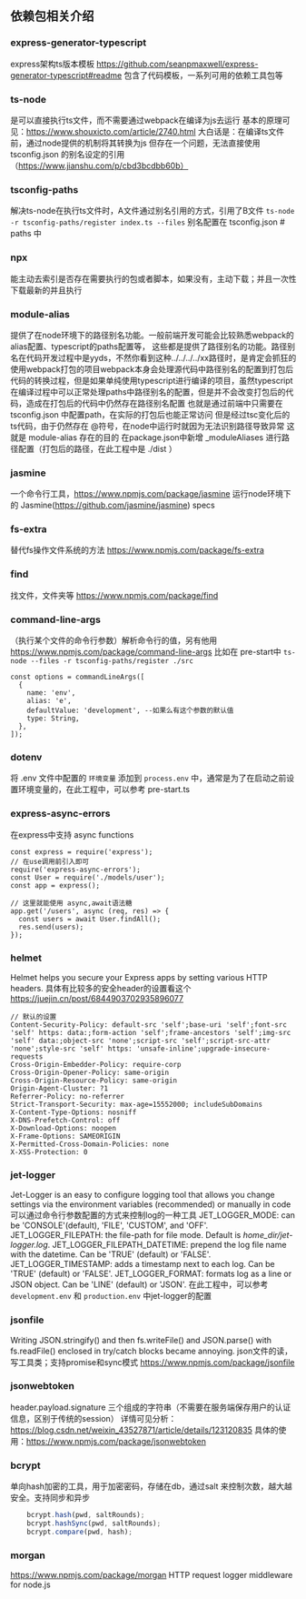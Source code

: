 ## 依赖包相关介绍
### express-generator-typescript
express架构ts版本模板
https://github.com/seanpmaxwell/express-generator-typescript#readme
包含了代码模板，一系列可用的依赖工具包等

### ts-node
是可以直接执行ts文件，而不需要通过webpack在编译为js去运行
基本的原理可见：https://www.shouxicto.com/article/2740.html
大白话是：在编译ts文件前，通过node提供的机制将其转换为js
但存在一个问题，无法直接使用 tsconfig.json 的别名设定的引用（https://www.jianshu.com/p/cbd3bcdbb60b）

### tsconfig-paths
解决ts-node在执行ts文件时，A文件通过别名引用的方式，引用了B文件
``ts-node -r tsconfig-paths/register index.ts --files``
别名配置在 tsconfig.json # paths 中

### npx 
能主动去索引是否存在需要执行的包或者脚本，如果没有，主动下载；并且一次性下载最新的并且执行

### module-alias
提供了在node环境下的路径别名功能。一般前端开发可能会比较熟悉webpack的alias配置、typescript的paths配置等，
这些都是提供了路径别名的功能。路径别名在代码开发过程中是yyds，不然你看到这种../../../../xx路径时，是肯定会抓狂的
使用webpack打包的项目webpack本身会处理源代码中路径别名的配置到打包后代码的转换过程，但是如果单纯使用typescript进行编译的项目，虽然typescript在编译过程中可以正常处理paths中路径别名的配置，但是并不会改变打包后的代码，造成在打包后的代码中仍然存在路径别名配置
也就是通过前端中只需要在 tsconfig.json 中配置path，在实际的打包后也能正常访问
但是经过tsc变化后的ts代码，由于仍然存在 @符号，在node中运行时就因为无法识别路径导致异常
这就是 module-alias 存在的目的
在package.json中新增 _moduleAliases 进行路径配置（打包后的路径，在此工程中是 ./dist ）

### jasmine
一个命令行工具，https://www.npmjs.com/package/jasmine 运行node环境下的 Jasmine(https://github.com/jasmine/jasmine) specs 

### fs-extra 
替代fs操作文件系统的方法 https://www.npmjs.com/package/fs-extra

### find
找文件，文件夹等 https://www.npmjs.com/package/find

### command-line-args
（执行某个文件的命令行参数）解析命令行的值，另有他用 https://www.npmjs.com/package/command-line-args
比如在 pre-start中  `ts-node --files -r tsconfig-paths/register ./src`
```
const options = commandLineArgs([
  {
    name: 'env',
    alias: 'e',
    defaultValue: 'development', --如果么有这个参数的默认值
    type: String,
  },
]);
```

### dotenv
将 .env 文件中配置的 `环境变量` 添加到 `process.env` 中，通常是为了在启动之前设置环境变量的，在此工程中，可以参考 pre-start.ts

### express-async-errors
在express中支持  async functions
```
const express = require('express');
// 在use调用前引入即可
require('express-async-errors');
const User = require('./models/user');
const app = express();
 
// 这里就能使用 async,await语法糖
app.get('/users', async (req, res) => {
  const users = await User.findAll();
  res.send(users);
});
```

### helmet
Helmet helps you secure your Express apps by setting various HTTP headers.
具体有比较多的安全header的设置看这个
https://juejin.cn/post/6844903702935896077
```
// 默认的设置
Content-Security-Policy: default-src 'self';base-uri 'self';font-src 'self' https: data:;form-action 'self';frame-ancestors 'self';img-src 'self' data:;object-src 'none';script-src 'self';script-src-attr 'none';style-src 'self' https: 'unsafe-inline';upgrade-insecure-requests
Cross-Origin-Embedder-Policy: require-corp
Cross-Origin-Opener-Policy: same-origin
Cross-Origin-Resource-Policy: same-origin
Origin-Agent-Cluster: ?1
Referrer-Policy: no-referrer
Strict-Transport-Security: max-age=15552000; includeSubDomains
X-Content-Type-Options: nosniff
X-DNS-Prefetch-Control: off
X-Download-Options: noopen
X-Frame-Options: SAMEORIGIN
X-Permitted-Cross-Domain-Policies: none
X-XSS-Protection: 0
```

### jet-logger
Jet-Logger is an easy to configure logging tool that allows you change settings via the environment variables (recommended) or manually in code
可以通过命令行参数配置的方式来控制log的一种工具
JET_LOGGER_MODE: can be 'CONSOLE'(default), 'FILE', 'CUSTOM', and 'OFF'.
JET_LOGGER_FILEPATH: the file-path for file mode. Default is _home_dir/jet-logger.log_.
JET_LOGGER_FILEPATH_DATETIME: prepend the log file name with the datetime. Can be 'TRUE' (default) or 'FALSE'.
JET_LOGGER_TIMESTAMP: adds a timestamp next to each log. Can be 'TRUE' (default) or 'FALSE'.
JET_LOGGER_FORMAT: formats log as a line or JSON object. Can be 'LINE' (default) or 'JSON'.
在此工程中，可以参考 `development.env` 和 `production.env` 中jet-logger的配置

### jsonfile
Writing JSON.stringify() and then fs.writeFile() and JSON.parse() with fs.readFile() enclosed in try/catch blocks became annoying.
json文件的读，写工具类；支持promise和sync模式
https://www.npmjs.com/package/jsonfile

### jsonwebtoken
header.payload.signature 三个组成的字符串（不需要在服务端保存用户的认证信息，区别于传统的session）
详情可见分析：https://blog.csdn.net/weixin_43527871/article/details/123120835
具体的使用：https://www.npmjs.com/package/jsonwebtoken

### bcrypt
单向hash加密的工具，用于加密密码，存储在db，通过salt 来控制次数，越大越安全。支持同步和异步
```ts
    bcrypt.hash(pwd, saltRounds);
    bcrypt.hashSync(pwd, saltRounds);
    bcrypt.compare(pwd, hash);
```

### morgan
https://www.npmjs.com/package/morgan
HTTP request logger middleware for node.js